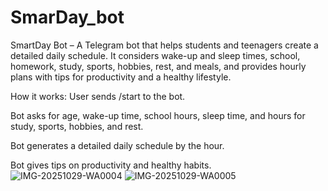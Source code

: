 # SmarDay_bot
SmartDay Bot – A Telegram bot that helps students and teenagers create a detailed daily schedule. It considers wake-up and sleep times, school, homework, study, sports, hobbies, rest, and meals, and provides hourly plans with tips for productivity and a healthy lifestyle.

How it works:
User sends /start to the bot.

Bot asks for age, wake-up time, school hours, sleep time, and hours for study, sports, hobbies, and rest.

Bot generates a detailed daily schedule by the hour.

Bot gives tips on productivity and healthy habits.
![IMG-20251029-WA0004](https://github.com/user-attachments/assets/c2ed22fa-ae11-415c-bf04-07428712f3ac)
![IMG-20251029-WA0005](https://github.com/user-attachments/assets/2545e885-2695-46a0-b9fa-a4e7f101e939)

